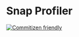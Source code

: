 # Snap Profiler

[![Commitizen friendly](https://img.shields.io/badge/commitizen-friendly-brightgreen.svg)](http://commitizen.github.io/cz-cli/)
